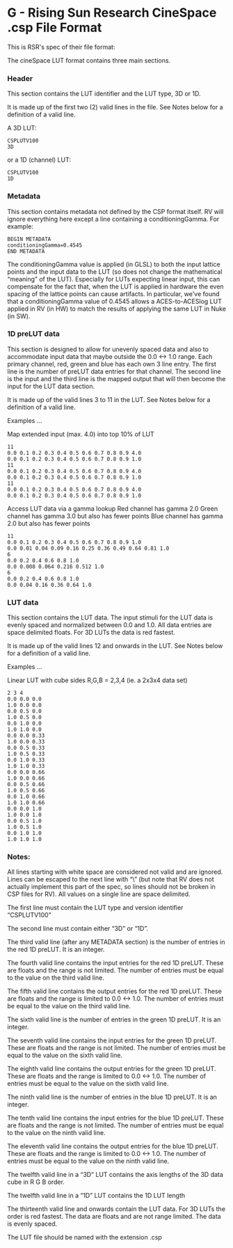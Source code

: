 # G - Rising Sun Research CineSpace .csp File Format

This is RSR's spec of their file format:

The cineSpace LUT format contains three main sections.

### Header

This section contains the LUT identifier and the LUT type, 3D or 1D.

It is made up of the first two (2) valid lines in the file. See Notes below for a definition of a valid line.

A 3D LUT:

```
CSPLUTV100
3D
```

or a 1D (channel) LUT:

```
CSPLUTV100
1D
```

### Metadata

This section contains metadata not defined by the CSP format itself. RV will ignore everything here except a line containing a conditioningGamma. For example:

```
BEGIN METADATA
conditioningGamma=0.4545
END METADATA
```

The conditioningGamma value is applied (in GLSL) to both the input lattice points and the input data to the LUT (so does not change the mathematical “meaning” of the LUT). Especially for LUTs expecting linear input, this can compensate for the fact that, when the LUT is applied in hardware the even spacing of the lattice points can cause artifacts. In particular, we've found that a conditioningGamma value of 0.4545 allows a ACES-to-ACESlog LUT applied in RV (in HW) to match the results of applying the same LUT in Nuke (in SW).

### 1D preLUT data

This section is designed to allow for unevenly spaced data and also to accommodate input data that maybe outside the 0.0 <-> 1.0 range. Each primary channel, red, green and blue has each own 3 line entry. The first line is the number of preLUT data entries for that channel. The second line is the input and the third line is the mapped output that will then become the input for the LUT data section.

It is made up of the valid lines 3 to 11 in the LUT. See Notes below for a definition of a valid line.

Examples …

Map extended input (max. 4.0) into top 10% of LUT

```
11
0.0 0.1 0.2 0.3 0.4 0.5 0.6 0.7 0.8 0.9 4.0
0.0 0.1 0.2 0.3 0.4 0.5 0.6 0.7 0.8 0.9 1.0
11
0.0 0.1 0.2 0.3 0.4 0.5 0.6 0.7 0.8 0.9 4.0
0.0 0.1 0.2 0.3 0.4 0.5 0.6 0.7 0.8 0.9 1.0
11
0.0 0.1 0.2 0.3 0.4 0.5 0.6 0.7 0.8 0.9 4.0
0.0 0.1 0.2 0.3 0.4 0.5 0.6 0.7 0.8 0.9 1.0
```

Access LUT data via a gamma lookup Red channel has gamma 2.0 Green channel has gamma 3.0 but also has fewer points Blue channel has gamma 2.0 but also has fewer points

```
11
0.0 0.1 0.2 0.3 0.4 0.5 0.6 0.7 0.8 0.9 1.0
0.0 0.01 0.04 0.09 0.16 0.25 0.36 0.49 0.64 0.81 1.0
6
0.0 0.2 0.4 0.6 0.8 1.0
0.0 0.008 0.064 0.216 0.512 1.0
6
0.0 0.2 0.4 0.6 0.8 1.0
0.0 0.04 0.16 0.36 0.64 1.0 
```

### LUT data

This section contains the LUT data. The input stimuli for the LUT data is evenly spaced and normalized between 0.0 and 1.0. All data entries are space delimited floats. For 3D LUTs the data is red fastest.

It is made up of the valid lines 12 and onwards in the LUT. See Notes below for a definition of a valid line.

Examples …

Linear LUT with cube sides R,G,B = 2,3,4 (ie. a 2x3x4 data set)

```
2 3 4
0.0 0.0 0.0
1.0 0.0 0.0
0.0 0.5 0.0
1.0 0.5 0.0
0.0 1.0 0.0
1.0 1.0 0.0
0.0 0.0 0.33
1.0 0.0 0.33
0.0 0.5 0.33
1.0 0.5 0.33
0.0 1.0 0.33
1.0 1.0 0.33
0.0 0.0 0.66
1.0 0.0 0.66
0.0 0.5 0.66
1.0 0.5 0.66
0.0 1.0 0.66
1.0 1.0 0.66
0.0 0.0 1.0
1.0 0.0 1.0
0.0 0.5 1.0
1.0 0.5 1.0
0.0 1.0 1.0
1.0 1.0 1.0
```

### Notes:

All lines starting with white space are considered not valid and are ignored. Lines can be escaped to the next line with “\\” (but note that RV does not actually implement this part of the spec, so lines should not be broken in CSP files for RV). All values on a single line are space delimited.

The first line must contain the LUT type and version identifier “CSPLUTV100”

The second line must contain either “3D” or “1D”.

The third valid line (after any METADATA section) is the number of entries in the red 1D preLUT. It is an integer.

The fourth valid line contains the input entries for the red 1D preLUT. These are floats and the range is not limited. The number of entries must be equal to the value on the third valid line.

The fifth valid line contains the output entries for the red 1D preLUT. These are floats and the range is limited to 0.0 <-> 1.0. The number of entries must be equal to the value on the third valid line.

The sixth valid line is the number of entries in the green 1D preLUT. It is an integer.

The seventh valid line contains the input entries for the green 1D preLUT. These are floats and the range is not limited. The number of entries must be equal to the value on the sixth valid line.

The eighth valid line contains the output entries for the green 1D preLUT. These are floats and the range is limited to 0.0 <-> 1.0. The number of entries must be equal to the value on the sixth valid line.

The ninth valid line is the number of entries in the blue 1D preLUT. It is an integer.

The tenth valid line contains the input entries for the blue 1D preLUT. These are floats and the range is not limited. The number of entries must be equal to the value on the ninth valid line.

The eleventh valid line contains the output entries for the blue 1D preLUT. These are floats and the range is limited to 0.0 <-> 1.0. The number of entries must be equal to the value on the ninth valid line.

The twelfth valid line in a “3D” LUT contains the axis lengths of the 3D data cube in R G B order.

The twelfth valid line in a “1D” LUT contains the 1D LUT length

The thirteenth valid line and onwards contain the LUT data. For 3D LUTs the order is red fastest. The data are floats and are not range limited. The data is evenly spaced.

The LUT file should be named with the extension .csp